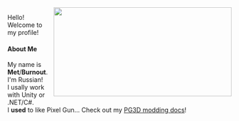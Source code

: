 <a href="https://github.com/anuraghazra/github-readme-stats">
  <img height=200 width=400 align="right" src="https://github-readme-stats.vercel.app/api?username=overmet15&theme=dark&rank_icon=percentile" />
</a>

Hello! Welcome to my profile!
#### About Me
My name is **Met**/**Burnout**.  
I'm Russian!  
I usally work with Unity or .NET/C#.  
I **used** to like Pixel Gun... Check out my [PG3D modding docs](https://github.com/overmet15/PG3D-Docs)!
